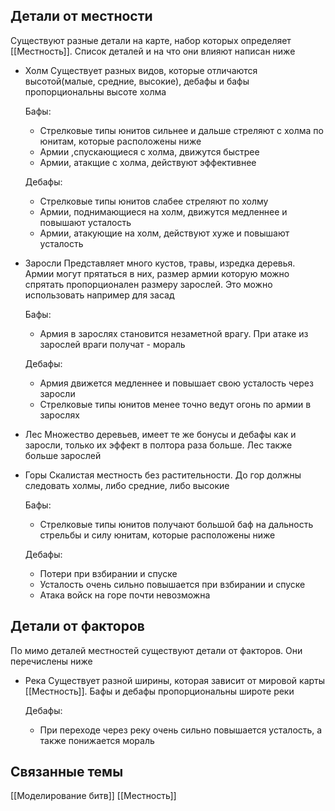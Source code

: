 ## Детали от местности
Существуют разные детали на карте, набор которых определяет [[Местность]].
Список деталей и на что они влияют написан ниже

- Холм
Существует разных видов, которые отличаются высотой(малые, средние, высокие), дебафы и бафы пропорциональны высоте холма

  Бафы:
  - Стрелковые типы юнитов сильнее и дальше стреляют с холма по юнитам, которые расположены ниже
  - Армии ,спускающиеся с холма, движутся быстрее
  - Армии, атакщие с холма, действуют эффективнее

  Дебафы:
  - Стрелковые типы юнитов слабее стреляют по холму
  - Армии, поднимающиеся на холм, движутся медленнее и повышают усталость
  - Армии, атакующие на холм, действуют хуже и повышают усталость

- Заросли
Представляет много кустов, травы,  изредка деревья. Армии могут прятаться в них, размер армии которую можно спрятать пропорционален размеру зарослей. Это можно использовать например для засад

  Бафы:
  - Армия в зарослях становится незаметной врагу. При атаке из зарослей враги получат - мораль
  
  Дебафы:
  - Армия движется медленнее и повышает свою усталость через заросли
  - Стрелковые типы юнитов менее точно ведут огонь по армии в зарослях

- Лес
Множество деревьев, имеет те же бонусы и дебафы как и заросли, только их эффект в полтора раза больше. Лес также больше зарослей

- Горы
Скалистая местность без растительности. До гор должны следовать холмы, либо средние, либо высокие

  Бафы:
  - Стрелковые типы юнитов получают большой баф на дальность стрельбы и силу юнитам, которые расположены ниже
  
  Дебафы:
  - Потери при взбирании и спуске
  - Усталость очень сильно повышается при взбирании и спуске
  - Атака войск на горе почти невозможна

## Детали от факторов
По мимо деталей местностей существуют детали от факторов.
Они перечислены ниже

- Река
Существует разной ширины, которая зависит от мировой карты [[Местность]]. Бафы и дебафы пропорциональны широте реки

  Дебафы:
  - При переходе через реку очень сильно повышается усталость, а также понижается мораль


## Связанные темы
[[Моделирование битв]]
[[Местность]]